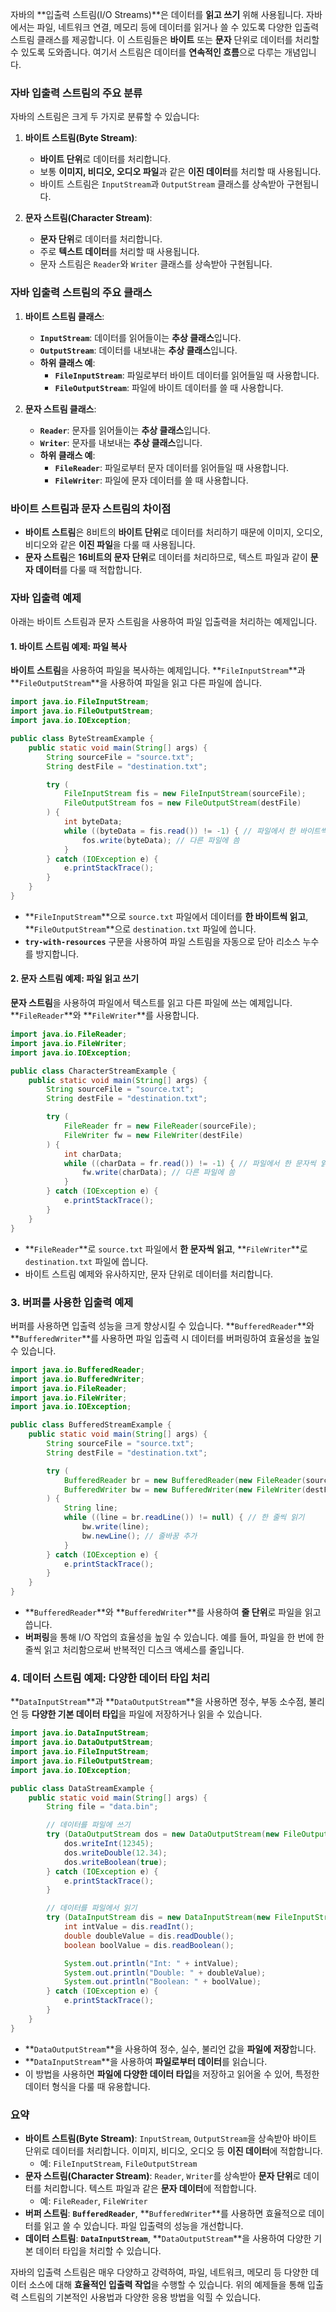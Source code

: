 자바의 **입출력 스트림(I/O Streams)**은 데이터를 **읽고 쓰기** 위해 사용됩니다. 자바에서는 파일, 네트워크 연결, 메모리 등에 데이터를 읽거나 쓸 수 있도록 다양한 입출력 스트림 클래스를 제공합니다. 이 스트림들은 **바이트** 또는 **문자** 단위로 데이터를 처리할 수 있도록 도와줍니다. 여기서 스트림은 데이터를 **연속적인 흐름**으로 다루는 개념입니다.

### 자바 입출력 스트림의 주요 분류
자바의 스트림은 크게 두 가지로 분류할 수 있습니다:

1. **바이트 스트림(Byte Stream)**:
   - **바이트 단위**로 데이터를 처리합니다.
   - 보통 **이미지, 비디오, 오디오 파일**과 같은 **이진 데이터**를 처리할 때 사용됩니다.
   - 바이트 스트림은 `InputStream`과 `OutputStream` 클래스를 상속받아 구현됩니다.

2. **문자 스트림(Character Stream)**:
   - **문자 단위**로 데이터를 처리합니다.
   - 주로 **텍스트 데이터**를 처리할 때 사용됩니다.
   - 문자 스트림은 `Reader`와 `Writer` 클래스를 상속받아 구현됩니다.

### 자바 입출력 스트림의 주요 클래스
1. **바이트 스트림 클래스**:
   - **`InputStream`**: 데이터를 읽어들이는 **추상 클래스**입니다.
   - **`OutputStream`**: 데이터를 내보내는 **추상 클래스**입니다.
   - **하위 클래스 예**:
     - **`FileInputStream`**: 파일로부터 바이트 데이터를 읽어들일 때 사용합니다.
     - **`FileOutputStream`**: 파일에 바이트 데이터를 쓸 때 사용합니다.

2. **문자 스트림 클래스**:
   - **`Reader`**: 문자를 읽어들이는 **추상 클래스**입니다.
   - **`Writer`**: 문자를 내보내는 **추상 클래스**입니다.
   - **하위 클래스 예**:
     - **`FileReader`**: 파일로부터 문자 데이터를 읽어들일 때 사용합니다.
     - **`FileWriter`**: 파일에 문자 데이터를 쓸 때 사용합니다.

### 바이트 스트림과 문자 스트림의 차이점
- **바이트 스트림**은 8비트의 **바이트 단위**로 데이터를 처리하기 때문에 이미지, 오디오, 비디오와 같은 **이진 파일**을 다룰 때 사용됩니다.
- **문자 스트림**은 **16비트의 문자 단위**로 데이터를 처리하므로, 텍스트 파일과 같이 **문자 데이터**를 다룰 때 적합합니다.

### 자바 입출력 예제
아래는 바이트 스트림과 문자 스트림을 사용하여 파일 입출력을 처리하는 예제입니다.

#### 1. 바이트 스트림 예제: 파일 복사
**바이트 스트림**을 사용하여 파일을 복사하는 예제입니다. **`FileInputStream`**과 **`FileOutputStream`**을 사용하여 파일을 읽고 다른 파일에 씁니다.

```java
import java.io.FileInputStream;
import java.io.FileOutputStream;
import java.io.IOException;

public class ByteStreamExample {
    public static void main(String[] args) {
        String sourceFile = "source.txt";
        String destFile = "destination.txt";

        try (
            FileInputStream fis = new FileInputStream(sourceFile);
            FileOutputStream fos = new FileOutputStream(destFile)
        ) {
            int byteData;
            while ((byteData = fis.read()) != -1) { // 파일에서 한 바이트씩 읽음
                fos.write(byteData); // 다른 파일에 씀
            }
        } catch (IOException e) {
            e.printStackTrace();
        }
    }
}
```
- **`FileInputStream`**으로 `source.txt` 파일에서 데이터를 **한 바이트씩 읽고**, **`FileOutputStream`**으로 `destination.txt` 파일에 씁니다.
- **`try-with-resources`** 구문을 사용하여 파일 스트림을 자동으로 닫아 리소스 누수를 방지합니다.

#### 2. 문자 스트림 예제: 파일 읽고 쓰기
**문자 스트림**을 사용하여 파일에서 텍스트를 읽고 다른 파일에 쓰는 예제입니다. **`FileReader`**와 **`FileWriter`**를 사용합니다.

```java
import java.io.FileReader;
import java.io.FileWriter;
import java.io.IOException;

public class CharacterStreamExample {
    public static void main(String[] args) {
        String sourceFile = "source.txt";
        String destFile = "destination.txt";

        try (
            FileReader fr = new FileReader(sourceFile);
            FileWriter fw = new FileWriter(destFile)
        ) {
            int charData;
            while ((charData = fr.read()) != -1) { // 파일에서 한 문자씩 읽음
                fw.write(charData); // 다른 파일에 씀
            }
        } catch (IOException e) {
            e.printStackTrace();
        }
    }
}
```
- **`FileReader`**로 `source.txt` 파일에서 **한 문자씩 읽고**, **`FileWriter`**로 `destination.txt` 파일에 씁니다.
- 바이트 스트림 예제와 유사하지만, 문자 단위로 데이터를 처리합니다.

### 3. 버퍼를 사용한 입출력 예제
버퍼를 사용하면 입출력 성능을 크게 향상시킬 수 있습니다. **`BufferedReader`**와 **`BufferedWriter`**를 사용하면 파일 입출력 시 데이터를 버퍼링하여 효율성을 높일 수 있습니다.

```java
import java.io.BufferedReader;
import java.io.BufferedWriter;
import java.io.FileReader;
import java.io.FileWriter;
import java.io.IOException;

public class BufferedStreamExample {
    public static void main(String[] args) {
        String sourceFile = "source.txt";
        String destFile = "destination.txt";

        try (
            BufferedReader br = new BufferedReader(new FileReader(sourceFile));
            BufferedWriter bw = new BufferedWriter(new FileWriter(destFile))
        ) {
            String line;
            while ((line = br.readLine()) != null) { // 한 줄씩 읽기
                bw.write(line);
                bw.newLine(); // 줄바꿈 추가
            }
        } catch (IOException e) {
            e.printStackTrace();
        }
    }
}
```
- **`BufferedReader`**와 **`BufferedWriter`**를 사용하여 **줄 단위**로 파일을 읽고 씁니다.
- **버퍼링**을 통해 I/O 작업의 효율성을 높일 수 있습니다. 예를 들어, 파일을 한 번에 한 줄씩 읽고 처리함으로써 반복적인 디스크 액세스를 줄입니다.

### 4. 데이터 스트림 예제: 다양한 데이터 타입 처리
**`DataInputStream`**과 **`DataOutputStream`**을 사용하면 정수, 부동 소수점, 불리언 등 **다양한 기본 데이터 타입**을 파일에 저장하거나 읽을 수 있습니다.

```java
import java.io.DataInputStream;
import java.io.DataOutputStream;
import java.io.FileInputStream;
import java.io.FileOutputStream;
import java.io.IOException;

public class DataStreamExample {
    public static void main(String[] args) {
        String file = "data.bin";

        // 데이터를 파일에 쓰기
        try (DataOutputStream dos = new DataOutputStream(new FileOutputStream(file))) {
            dos.writeInt(12345);
            dos.writeDouble(12.34);
            dos.writeBoolean(true);
        } catch (IOException e) {
            e.printStackTrace();
        }

        // 데이터를 파일에서 읽기
        try (DataInputStream dis = new DataInputStream(new FileInputStream(file))) {
            int intValue = dis.readInt();
            double doubleValue = dis.readDouble();
            boolean boolValue = dis.readBoolean();

            System.out.println("Int: " + intValue);
            System.out.println("Double: " + doubleValue);
            System.out.println("Boolean: " + boolValue);
        } catch (IOException e) {
            e.printStackTrace();
        }
    }
}
```
- **`DataOutputStream`**을 사용하여 정수, 실수, 불리언 값을 **파일에 저장**합니다.
- **`DataInputStream`**을 사용하여 **파일로부터 데이터**를 읽습니다.
- 이 방법을 사용하면 **파일에 다양한 데이터 타입**을 저장하고 읽어올 수 있어, 특정한 데이터 형식을 다룰 때 유용합니다.

### 요약
- **바이트 스트림(Byte Stream)**: `InputStream`, `OutputStream`을 상속받아 바이트 단위로 데이터를 처리합니다. 이미지, 비디오, 오디오 등 **이진 데이터**에 적합합니다.
  - 예: `FileInputStream`, `FileOutputStream`
- **문자 스트림(Character Stream)**: `Reader`, `Writer`를 상속받아 **문자 단위**로 데이터를 처리합니다. 텍스트 파일과 같은 **문자 데이터**에 적합합니다.
  - 예: `FileReader`, `FileWriter`
- **버퍼 스트림**: **`BufferedReader`**, **`BufferedWriter`**를 사용하면 효율적으로 데이터를 읽고 쓸 수 있습니다. 파일 입출력의 성능을 개선합니다.
- **데이터 스트림**: **`DataInputStream`**, **`DataOutputStream`**을 사용하여 다양한 기본 데이터 타입을 처리할 수 있습니다.

자바의 입출력 스트림은 매우 다양하고 강력하여, 파일, 네트워크, 메모리 등 다양한 데이터 소스에 대해 **효율적인 입출력 작업**을 수행할 수 있습니다. 위의 예제들을 통해 입출력 스트림의 기본적인 사용법과 다양한 응용 방법을 익힐 수 있습니다.